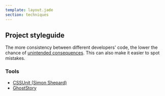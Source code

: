 ```yaml
---
template: layout.jade
section: techniques
---
```


## Project styleguide

The more consistency between different developers' code, the lower the chance of [unintended consequences](/guides/unintended-consequences.html). This can also make it easier to spot mistakes.

### Tools

  * [CSSUnit (Simon Shepard)](/tools/cssunit-shepard.html)
  * [GhostStory](/tools/ghoststory.html)
